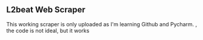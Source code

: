 ## L2beat Web Scraper 


This working scraper is only uploaded as I'm learning Github and Pycharm. , the code is not ideal, but it works

